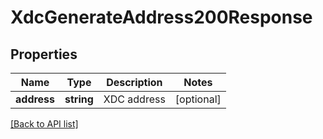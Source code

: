 # XdcGenerateAddress200Response

## Properties

Name | Type | Description | Notes
------------ | ------------- | ------------- | -------------
**address** | **string** | XDC address | [optional]

[[Back to API list]](../../README.md#api-endpoints)
